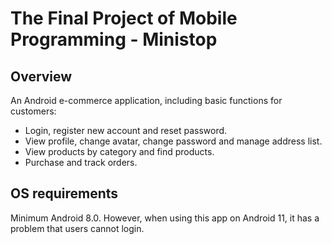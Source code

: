 # The Final Project of Mobile Programming - Ministop
<h2>Overview</h2>
An Android e-commerce application, including basic functions for customers:
<ul>
  <li>Login, register new account and reset password.
  <li>View profile, change avatar, change password and manage address list.
  <li>View products by category and find products.
  <li>Purchase and track orders.
</ul>
<h2>OS requirements</h2>
Minimum Android 8.0. However, when using this app on Android 11, it has a problem that users cannot login.
